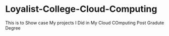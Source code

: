 # Loyalist-College-Cloud-Computing
This is to Show case My projects I Did in My Cloud COmputing Post Gradute Degree
